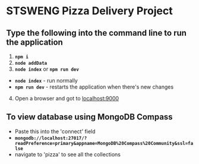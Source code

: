 # STSWENG Pizza Delivery Project

## Type the following into the command line to run the application
1. **`npm i`**
2. **`node addData`**
3. **`node index`** or **`npm run dev`**
 - **`node index`** - run normally
 - **`npm run dev`** - restarts the application when there's new changes
4. Open a browser and got to [localhost:9000](localhost:9000)

## To view database using MongoDB Compass
-   Paste this into the 'connect' field
-   **`mongodb://localhost:27017/?readPreference=primary&appname=MongoDB%20Compass%20Community&ssl=false`**
-   navigate to 'pizza' to see all the collections
